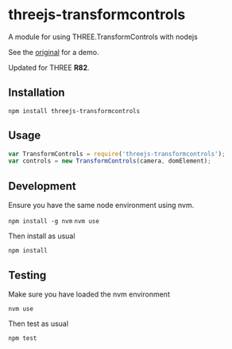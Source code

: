 # threejs-transformcontrols

A module for using THREE.TransformControls with nodejs

See the [original](http://threejs.org/examples/#misc_controls_transform) for
a demo.

Updated for THREE __R82__.

## Installation

`npm install threejs-transformcontrols`

## Usage

```javascript
var TransformControls = require('threejs-transformcontrols');
var controls = new TransformControls(camera, domElement);
```

## Development

Ensure you have the same node environment using nvm.

`npm install -g nvm`
`nvm use`

Then install as usual

`npm install`

## Testing

Make sure you have loaded the nvm environment

`nvm use`

Then test as usual

`npm test`

